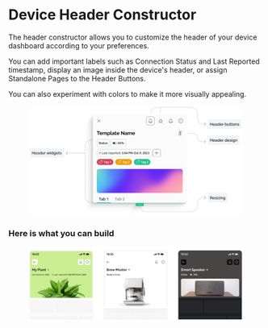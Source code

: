 # Device Header Constructor

The header constructor allows you to customize the header of your device dashboard according to your preferences.&#x20;

You can add important labels such as Connection Status and Last Reported timestamp, display an image inside the device's header, or assign Standalone Pages to the Header Buttons.&#x20;

You can also experiment with colors to make it more visually appealing.&#x20;

<figure><img src="../../.gitbook/assets/mobile-header-constructor-overview (1).png" alt=""><figcaption></figcaption></figure>

### Here is what you can build

<figure><img src="../../.gitbook/assets/device-header-design-examples.png" alt=""><figcaption></figcaption></figure>
